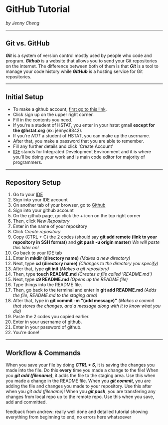 # GitHub Tutorial

_by Jenny Cheng_

---
## Git vs. GitHub

**_Git_** is a system of version control mostly used by people who code and program. **_Github_** is a website that allows you to send your Git repositories on the internet. The difference between both of them is that **_Git_** is a tool to manage your code history while **_GitHub_** is a hosting service for Git repositories.

---
## Initial Setup
* To make a github account, [first go to this link](https://github.com/).
* Click sign up on the upper right corner.
* Fill in the contents you need.
* If you're a student of HSTAT, you enter in your hstat gmail **except for the @hstat.org** (ex: jennyc8842).
* If you're _NOT_ a student of HSTAT, you can make up the username.
* After that, you make a password that you are able to remember.
* Fill any further details and click 'Create Account'
* [IDE](https://ide.cs50.io/) stands for Integrated Development Environment and it is where you'll be doing your work and is main code editor for majority of programmers.
---

## Repository Setup
1. Go to your [IDE](https://ide.cs50.io/)
2. Sign into your IDE account
3. On another tab of your browser, go to [Github](https://github.com/)
4. Sign into your github account
5. On the github page, go click the *+* icon on the top right corner
6. Then, click _New Repository_
7. Enter in the name of your repository
8. Click _Create repository_
9. Copy (CTRL + C) the 2 codes (should say **git add remote (link to your repository in SSH format)** and **git push -u origin master**) _We will paste this later on!_
10. Go back to your IDE tab
11. Enter in **mkdir (directory name)** _(Makes  a new directory)_
12. Next, type **cd (directory name)** _(Changes to the directory you specify)_
13. After that, type **git init** _(Makes a git repository)_
14. Then, type **touch README.md** _(Creates a file called 'README.md')_
15. Next, type **c9 README.md** _(Opens up the README file)_
16. Type things into the README file.
17. Then, go back to the terminal and enter in **git add README.md** _(Adds the file, README.md to the staging area)_
18. After that, type in **git commit -m "(add message)"** _(Makes a commit that stores the changes, and a message along with it to know what you did)_
19. Paste the 2 codes you copied earlier.
20. Enter in your username of github.
21. Enter in your password of github.
22. You're done!

---
## Workflow & Commands
When you save your file by doing _**CTRL + S**_, it is saving the changes you made into the file. Do this **every** time you made a change to the file!
  When you _**git add (filename)**_, it adds the file to the staging area. Use this when you made a change in the README file.
    When you _**git commit**_, you are adding the file and changes you made to your repository. Use this after when you _git add (filename)_!
      When you **_git push_**, you are transfering any changes from local repo up to the remote repo. Use this when you save, add and committed.

feedback from andrew: really well done and detailed tutorial showing everything from beginning to end, no errors here whatsoever